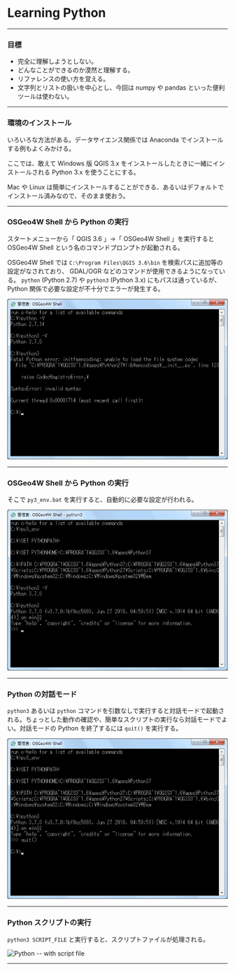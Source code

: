 # Learning Python

---

### 目標

- 完全に理解しようとしない。
- どんなことができるのか漠然と理解する。
- リファレンスの使い方を覚える。
- 文字列とリストの扱いを中心とし、今回は numpy や pandas といった便利ツールは使わない。

---

### 環境のインストール

いろいろな方法がある。データサイエンス関係では Anaconda でインストールする例もよくみかける。

ここでは、敢えて Windows 版 QGIS 3.x をインストールしたときに一緒にインストールされる Python 3.x を使うことにする。

Mac や Linux は簡単にインストールすることができる、あるいはデフォルトでインストール済みなので、そのまま使おう。

---

### OSGeo4W Shell から Python の実行

スタートメニューから「 QGIS 3.6 」→「 OSGeo4W Shell 」を実行すると OSGeo4W Shell という名のコマンドプロンプトが起動される。

OSGeo4W Shell では `C:\Program Files\QGIS 3.6\bin` を検索パスに追加等の設定がなされており、 GDAL/OGR などのコマンドが使用できるようになっている。 `python` (Python 2.7) や `python3` (Python 3.x) にもパスは通っているが、 Python 関係で必要な設定が不十分でエラーが発生する。

![OSGeo4W Shell without py3_env](images/OSGeo4WShell_1.png)

---

### OSGeo4W Shell から Python の実行

そこで `py3_env.bat` を実行すると、自動的に必要な設定が行われる。

![OSGeo4W Shell with py3_env](images/OSGeo4WShell_2.png)

---

### Python の対話モード

`python3` あるいは `python` コマンドを引数なしで実行すると対話モードで起動される。ちょっとした動作の確認や、簡単なスクリプトの実行なら対話モードでよい。対話モードの Python を終了するには `quit()` を実行する。

![Python -- interactive mode](images/OSGeo4WShell_3.png)

---

### Python スクリプトの実行

`python3 SCRIPT_FILE` と実行すると、スクリプトファイルが処理される。

![Python -- with script file](images/OSGeo4WShell_4.png)

---




